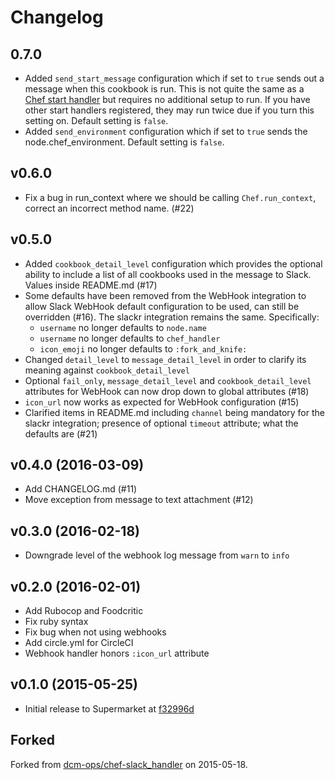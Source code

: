 # Changelog

## 0.7.0
- Added `send_start_message` configuration which if set to `true` sends out a message when this cookbook is run. This is not quite the same as a [Chef start handler](https://docs.chef.io/handlers.html) but requires no additional setup to run. If you have other start handlers registered, they may run twice due if you turn this setting on. Default setting is `false`.
- Added `send_environment` configuration which if set to `true` sends the node.chef_environment. Default setting is `false`.

## v0.6.0
- Fix a bug in run_context where we should be calling `Chef.run_context`, correct an incorrect method name. (#22)

## v0.5.0
- Added `cookbook_detail_level` configuration which provides the optional ability to include a list of all cookbooks used in the message to Slack. Values inside README.md (#17)
- Some defaults have been removed from the WebHook integration to allow Slack WebHook default configuration to be used, can still be overridden (#16). The slackr integration remains the same. Specifically:
  - `username` no longer defaults to `node.name`
  - `username` no longer defaults to `chef_handler`
  - `icon_emoji` no longer defaults to `:fork_and_knife:`
- Changed `detail_level` to `message_detail_level` in order to clarify its meaning against `cookbook_detail_level`
- Optional `fail_only`, `message_detail_level` and `cookbook_detail_level` attributes for WebHook can now drop down to global attributes (#18)
- `icon_url` now works as expected for WebHook configuration (#15)
- Clarified items in README.md including `channel` being mandatory for the slackr integration; presence of optional `timeout` attribute; what the defaults are (#21)

## v0.4.0 (2016-03-09)
- Add CHANGELOG.md (#11)
- Move exception from message to text attachment (#12)

## v0.3.0 (2016-02-18)
- Downgrade level of the webhook log message from `warn` to `info`

## v0.2.0 (2016-02-01)
- Add Rubocop and Foodcritic
- Fix ruby syntax
- Fix bug when not using webhooks
- Add circle.yml for CircleCI
- Webhook handler honors `:icon_url` attribute

## v0.1.0 (2015-05-25)
- Initial release to Supermarket at [f32996d](https://github.com/rackspace-cookbooks/chef-slack_handler/commit/f32996d)

## Forked
Forked from [dcm-ops/chef-slack_handler](https://github.com/dcm-ops/chef-slack_handler) on 2015-05-18.
